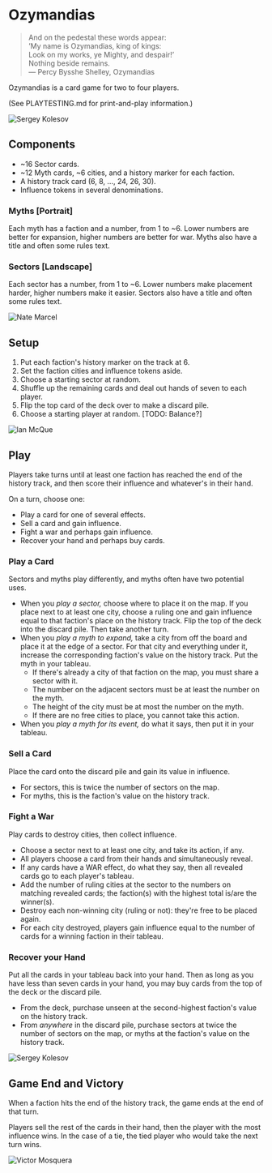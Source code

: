 # Ozymandias
> And on the pedestal these words appear:  
> ’My name is Ozymandias, king of kings:  
> Look on my works, ye Mighty, and despair!’  
> Nothing beside remains.  
> — Percy Bysshe Shelley, Ozymandias

Ozymandias is a card game for two to four players.

(See PLAYTESTING.md for print-and-play information.)

![Sergey Kolesov](https://camo.githubusercontent.com/f511cda35cc1bf6888a94062e1dd84f19e65b385/68747470733a2f2f7062732e7477696d672e636f6d2f6d656469612f4333375850725757494145307245352e6a7067)

## Components
- ~16 Sector cards.
- ~12 Myth cards, ~6 cities, and a history marker for each faction.
- A history track card (6, 8, ..., 24, 26, 30).
- Influence tokens in several denominations.

### Myths [Portrait]
Each myth has a faction and a number, from 1 to ~6. Lower numbers are better
for expansion, higher numbers are better for war. Myths also have a title and
often some rules text.

### Sectors [Landscape]
Each sector has a number, from 1 to ~6. Lower numbers make placement harder,
higher numbers make it easier. Sectors also have a title and often some rules
text.

![Nate Marcel](https://camo.githubusercontent.com/0ed4c7dda939eefe38cd659dd866ed62bad31b86/68747470733a2f2f312e62702e626c6f6773706f742e636f6d2f2d77434754474e436b4663512f574f30565a2d52373659492f41414141414141415173592f53635a5843596f6f6e56304b486c374f7361493468394f564c4e53477864706b67434c63422f73313630302f6465736572742d6e696768742d74696e792d6c616e6473636170652e6a7067)

## Setup
1. Put each faction's history marker on the track at 6.
2. Set the faction cities and influence tokens aside.
3. Choose a starting sector at random.
4. Shuffle up the remaining cards and deal out hands of seven to each player.
5. Flip the top card of the deck over to make a discard pile.
6. Choose a starting player at random. [TODO: Balance?]

![Ian McQue](https://camo.githubusercontent.com/786d55c10b6c9ced8f6295d823045da7e767ff47/68747470733a2f2f7062732e7477696d672e636f6d2f6d656469612f4333314b467774574d4141376d65742e6a7067)

## Play
Players take turns until at least one faction has reached the end of the
history track, and then score their influence and whatever's in their hand.

On a turn, choose one:

- Play a card for one of several effects.
- Sell a card and gain influence.
- Fight a war and perhaps gain influence.
- Recover your hand and perhaps buy cards.

### Play a Card
Sectors and myths play differently, and myths often have two potential uses.

- When you *play a sector,* choose where to place it on the map. If you place
  next to at least one city, choose a ruling one and gain influence equal to
  that faction's place on the history track. Flip the top of the deck into the
  discard pile. Then take another turn.
- When you *play a myth to expand,* take a city from off the board and place
  it at the edge of a sector. For that city and everything under it, increase
  the corresponding faction's value on the history track. Put the myth in your
  tableau.
  - If there's already a city of that faction on the map, you must share a
    sector with it.
  - The number on the adjacent sectors must be at least the number on the myth.
  - The height of the city must be at most the number on the myth.
  - If there are no free cities to place, you cannot take this action.
- When you *play a myth for its event,* do what it says, then put it in your
  tableau.

### Sell a Card
Place the card onto the discard pile and gain its value in influence.

- For sectors, this is twice the number of sectors on the map.
- For myths, this is the faction's value on the history track.

### Fight a War
Play cards to destroy cities, then collect influence.

- Choose a sector next to at least one city, and take its action, if any.
- All players choose a card from their hands and simultaneously reveal.
- If any cards have a WAR effect, do what they say, then all revealed cards go
  to each player's tableau.
- Add the number of ruling cities at the sector to the numbers on matching
  revealed cards; the faction(s) with the highest total is/are the winner(s).
- Destroy each non-winning city (ruling or not): they're free to be placed again.
- For each city destroyed, players gain influence equal to the number of
  cards for a winning faction in their tableau.

### Recover your Hand
Put all the cards in your tableau back into your hand. Then as long as you have
less than seven cards in your hand, you may buy cards from the top of the deck
or the discard pile.

- From the deck, purchase unseen at the second-highest faction's value on the
  history track.
- From _anywhere_ in the discard pile, purchase sectors at twice the number of
  sectors on the map, or myths at the faction's value on the history track.

![Sergey Kolesov](https://camo.githubusercontent.com/be60e6c36aaace972918c0cdb6e51ea7a063261a/68747470733a2f2f7062732e7477696d672e636f6d2f6d656469612f433337584f306457514141636b48632e6a7067)

## Game End and Victory
When a faction hits the end of the history track, the game ends at the end of
that turn.

Players sell the rest of the cards in their hand, then the player with the most
influence wins. In the case of a tie, the tied player who would take the next
turn wins.

![Victor Mosquera](https://camo.githubusercontent.com/72edbdc675924826863c50e42de0b7be3a0da0f8/68747470733a2f2f7062732e7477696d672e636f6d2f6d656469612f43374a63657855586b4155716f6f7a2e6a7067)
